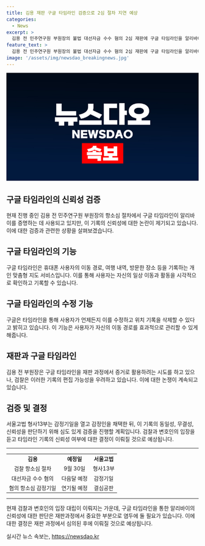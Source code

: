 ```yaml
---
title: 김용 재판 구글 타임라인 검증으로 2심 절차 지연 예상
categories:
  - News
excerpt: >
  김용 전 민주연구원 부원장의 불법 대선자금 수수 혐의 2심 재판에 구글 타임라인을 알리바이 증빙으로 활용하려 했으나, 검찰은 타임라인의 신뢰성을 반박하며 항소심 절차를 늦추고 있다. 현재 감정기일을 열고 감정인을 채택한 뒤 결정될 예정이며, 이에 따라 결심공판은 연기될 전망이다. 이에 대해 재판부는 지연 우려를 보이지만, 감정인을 채택한 이상 어느 정도 시간이 소요될 것이라며 지연되는 것은 아니라고 설명했다.
feature_text: >
  김용 전 민주연구원 부원장의 불법 대선자금 수수 혐의 2심 재판에 구글 타임라인을 알리바이 증빙으로 활용하려 했으나, 검찰은 타임라인의 신뢰성을 반박하며 항소심 절차를 늦추고 있다. 현재 감정기일을 열고 감정인을 채택한 뒤 결정될 예정이며, 이에 따라 결심공판은 연기될 전망이다. 이에 대해 재판부는 지연 우려를 보이지만, 감정인을 채택한 이상 어느 정도 시간이 소요될 것이라며 지연되는 것은 아니라고 설명했다.
image: '/assets/img/newsdao_breakingnews.jpg'
---
```


<p><img src="/assets/img/newsdao_breakingnews.jpg" alt="firstkoreanews 속보" /></p>

<h2 data-ke-size="size26">구글 타임라인의 신뢰성 검증</h2>

<p data-ke-size="size16">현재 진행 중인 김용 전 민주연구원 부원장의 항소심 절차에서 구글 타임라인이 알리바이를 증명하는 데 사용되고 있지만, 이 기록의 신뢰성에 대한 논란이 제기되고 있습니다. 이에 대한 검증과 관련한 상황을 살펴보겠습니다.</p>

<h2 data-ke-size="size26">구글 타임라인의 기능</h2>

<p data-ke-size="size16">구글 타임라인은 휴대폰 사용자의 이동 경로, 여행 내역, 방문한 장소 등을 기록하는 개인 맞춤형 지도 서비스입니다. 이를 통해 사용자는 자신의 일상 이동과 활동을 시각적으로 확인하고 기록할 수 있습니다.</p>

<h2 data-ke-size="size26">구글 타임라인의 수정 기능</h2>

<p data-ke-size="size16">구글은 타임라인을 통해 사용자가 언제든지 이를 수정하고 위치 기록을 삭제할 수 있다고 밝히고 있습니다. 이 기능은 사용자가 자신의 이동 경로를 효과적으로 관리할 수 있게 해줍니다.</p>

<h2 data-ke-size="size26">재판과 구글 타임라인</h2>

<p data-ke-size="size16">김용 전 부원장은 구글 타임라인을 재판 과정에서 증거로 활용하려는 시도를 하고 있으나, 검찰은 이러한 기록의 편집 가능성을 우려하고 있습니다. 이에 대한 논쟁이 계속되고 있습니다.</p>

<h2 data-ke-size="size26">검증 및 결정</h2>

<p data-ke-size="size16">서울고법 형사13부는 감정기일을 열고 감정인을 채택한 뒤, 이 기록의 동일성, 무결성, 신뢰성을 판단하기 위해 심도 있게 검증을 진행할 계획입니다. 검찰과 변호인의 입장을 듣고 타임라인 기록의 신뢰성 여부에 대한 결정이 이뤄질 것으로 예상됩니다.</p>

<hr>

<table>
    <tr>
        <td style="text-align: center; height: 17px;"><b>김용</b></td>
        <td style="text-align: center; height: 17px;"><b>예정일</b></td>
        <td style="text-align: center; height: 17px;"><b>서울고법</b></td>
    </tr>
    <tr>
        <td style="text-align: center; height: 17px;">검찰 항소심 절차</td>
        <td style="text-align: center; height: 17px;">9월 30일</td>
        <td style="text-align: center; height: 17px;">형사13부</td>
    </tr>
    <tr>
        <td style="text-align: center; height: 17px;">대선자금 수수 혐의</td>
        <td style="text-align: center; height: 17px;">다음달 예정</td>
        <td style="text-align: center; height: 17px;">감정기일</td>
    </tr>
    <tr>
        <td style="text-align: center; height: 17px;">혐의 항소심 감정기일</td>
        <td style="text-align: center; height: 17px;">연기될 예정</td>
        <td style="text-align: center; height: 17px;">결심공판</td>
    </tr>
</table>

<hr>

<p data-ke-size="size16">현재 검찰과 변호인의 입장 대립이 이뤄지는 가운데, 구글 타임라인을 통한 알리바이의 신뢰성에 대한 판단은 재판과정에서 중요한 부분으로 염두에 둘 필요가 있습니다. 이에 대한 결정은 재판 과정에서 심의된 후에 이뤄질 것으로 예상됩니다.</p>
실시간 뉴스 속보는, <a href="https://newsdao.kr" rel="dofollow">https://newsdao.kr</a>



